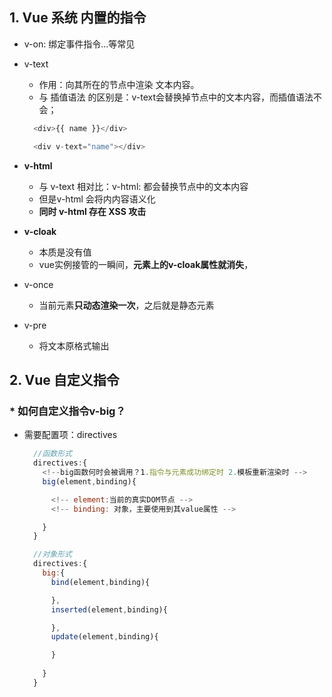 ## 1. Vue 系统 内置的指令

- v-on: 绑定事件指令...等常见
- v-text 
  - 作用：向其所在的节点中渲染 文本内容。
  - 与 插值语法 的区别是：v-text会替换掉节点中的文本内容，而插值语法不会；
  ```javascript
    <div>{{ name }}</div>

    <div v-text="name"></div>
  ```
- **v-html**
  - 与 v-text 相对比：v-html: 都会替换节点中的文本内容
  - 但是v-html 会将内内容语义化
  - **同时 v-html 存在 XSS 攻击**

- **v-cloak**
  - 本质是没有值
  - vue实例接管的一瞬间，**元素上的v-cloak属性就消失**，
- v-once
  - 当前元素**只动态渲染一次**，之后就是静态元素
- v-pre
  - 将文本原格式输出

## 2. Vue 自定义指令

### * 如何自定义指令v-big？

- 需要配置项：directives
 
  ```javascript
    //函数形式
    directives:{
      <!--big函数何时会被调用？1.指令与元素成功绑定时 2.模板重新渲染时 -->
      big(element,binding){

        <!-- element:当前的真实DOM节点 -->
        <!-- binding: 对象，主要使用到其value属性 -->

      }
    }

    //对象形式
    directives:{
      big:{
        bind(element,binding){

        },
        inserted(element,binding){

        },
        update(element,binding){

        }
        
      }
    }
  ```